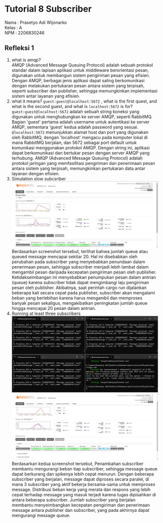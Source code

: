 # Tutorial 8 Subscriber
Nama  : Prasetyo Adi Wijonarko <BR>
Kelas : A <BR>
NPM   : 2206830246 <br>

## Refleksi 1
1. what is amqp? <br>
AMQP (Advanced Message Queuing Protocol) adalah sebuah protokol standar dalam lapisan aplikasi untuk middleware berorientasi pesan, digunakan untuk membangun sistem pengiriman pesan yang efisien. Dengan AMQP, berbagai jenis aplikasi dapat saling berkomunikasi dengan melakukan pertukaran pesan antara sistem yang terpisah, seperti subscriber dan publisher, sehingga memungkinkan implementasi sistem antar layanan yang efisien.
2. what it means? `guest:guest@localhost:5672` , what is the first quest, and what is the second guest, and what is `localhost:5672` is for? <br>
`guest:guest@localhost:5672` adalah sebuah string koneksi yang digunakan untuk menghubungkan ke server AMQP, seperti RabbitMQ. Bagian 'guest' pertama adalah username untuk autentikasi ke server AMQP, sementara 'guest' kedua adalah password yang sesuai. `@localhost:5672` menunjukkan alamat host dan port yang digunakan oleh RabbitMQ, dengan 'localhost' mengacu pada komputer lokal di mana RabbitMQ berjalan, dan 5672 sebagai port default untuk komunikasi menggunakan protokol AMQP. Dengan string ini, aplikasi dapat berkomunikasi dan bertukar pesan dengan server AMQP yang terhubung. AMQP (Advanced Message Queuing Protocol) adalah protokol jaringan yang memfasilitasi pengiriman dan penerimaan pesan antara sistem yang terpisah, memungkinkan pertukaran data antar layanan dengan efisien.
3. Simulation slow subcsriber <br>
![alt text](/image/Simulation%20slow%20subcsriber.jpg) <br>
Berdasarkan screenshot tersebut, terlihat bahwa jumlah queue atau queued message mencapai sekitar 20. Hal ini disebabkan oleh perubahan pada subscriber yang menyebabkan penundaan dalam penerimaan pesan, sehingga subscriber menjadi lebih lambat dalam mengambil pesan daripada kecepatan pengiriman pesan oleh publisher. Ketidakseimbangan ini menyebabkan penumpukan pesan dalam antrian (queue) karena subscriber tidak dapat mengimbangi laju pengiriman pesan oleh publisher. Akibatnya, saat perintah cargo run dijalankan beberapa kali secara cepat pada publisher, subscriber akan mengalami beban yang berlebihan karena harus mengambil dan memproses banyak pesan sekaligus, mengakibatkan peningkatan jumlah queue hingga mencapai 20 pesan dalam antrian.
4. Running at least three subscribers
![alt text](/image/running3subs-1.jpg)
![alt text](/image/running3subs-2.jpg)
Berdasarkan kedua screenshot tersebut, Penambahan subscriber membantu mengurangi beban tiap subscriber, sehingga message queue dapat berkurang dan spikenya lebih cepat menurun. Dengan beberapa subscriber yang berjalan, message dapat diproses secara paralel, di mana 3 subscriber yang aktif bekerja bersama-sama untuk memproses message. Distribusi beban kerja yang merata dan respons yang lebih cepat terhadap message yang masuk terjadi karena tugas dipisahkan di antara beberapa subscriber. Jumlah subscriber yang berjalan membantu menyeimbangkan kecepatan pengiriman dan penerimaan message antara publisher dan subscriber, yang pada akhirnya dapat mengurangi message queue.